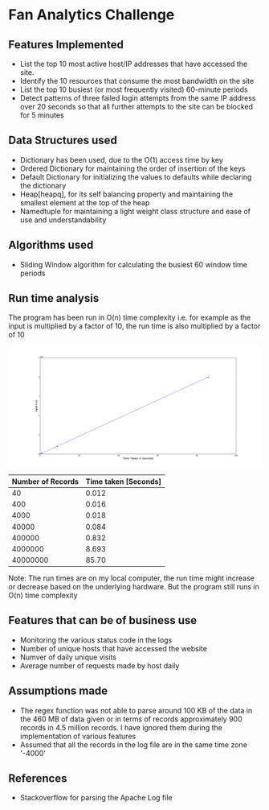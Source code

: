 # Fan Analytics Challenge


## Features Implemented

 * List the top 10 most active host/IP addresses that have accessed the site.
 * Identify the 10 resources that consume the most bandwidth on the site
 * List the top 10 busiest (or most frequently visited) 60-minute periods
 * Detect patterns of three failed login attempts from the same IP address over 20 seconds so that all further attempts to the site can be blocked for 5 minutes


## Data Structures used

* Dictionary has been used, due to the O(1) access time by key
* Ordered Dictionary for maintaining the order of insertion of the keys
* Default Dictionary for initializing the values to defaults while declaring the dictionary
* Heap[heapq], for its self balancing property and maintaining the smallest element at the top of the heap
* Namedtuple for maintaining a light weight class structure and ease of use and understandability

## Algorithms used

* Sliding Window algorithm for calculating the busiest 60 window time periods

## Run time analysis

The program has been run in O(n) time complexity i.e. for example as the input is multiplied by a factor of 10, the run time is also multiplied by a factor of 10

![Feature 4 illustration](images/runtime.png)

| Number of Records | Time taken [Seconds] |
|-------------------|----------------------|
| 40                | 0.012                |
| 400               | 0.016                |
| 4000              | 0.018                |
| 40000             | 0.084                |
| 400000            | 0.832                |
| 4000000           | 8.693                |
| 40000000          | 85.70                |

Note: The run times are on my local computer, the run time might increase or decrease based on the underlying hardware. But the program still runs in O(n) time complexity


## Features that can be of business use

* Monitoring the various status code in the logs
* Number of unique hosts that have accessed the website
* Numver of daily unique visits
* Average number of requests made by host daily 

## Assumptions made

* The regex function was not able to parse around 100 KB of the data in the 460 MB of data given or in terms of records approximately 900 records in 4.5 million records. I have ignored them during the implementation of various features
* Assumed that all the records in the log file are in the same time zone '-4000'

## References

* Stackoverflow for parsing the Apache Log file